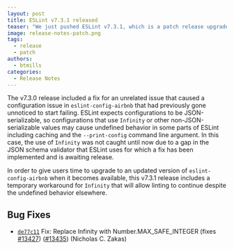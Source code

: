 ```yaml
---
layout: post
title: ESLint v7.3.1 released
teaser: "We just pushed ESLint v7.3.1, which is a patch release upgrade of ESLint. This release fixes several bugs found in the previous release."
image: release-notes-patch.png
tags:
  - release
  - patch
authors:
  - btmills
categories:
  - Release Notes
---
```


The v7.3.0 release included a fix for an unrelated issue that caused a configuration issue in `eslint-config-airbnb` that had previously gone unnoticed to start failing. ESLint expects configurations to be JSON-serializable, so configurations that use `Infinity` or other non-JSON-serializable values may cause undefined behavior in some parts of ESLint including caching and the `--print-config` command line argument. In this case, the use of `Infinity` was not caught until now due to a gap in the JSON schema validator that ESLint uses for which a fix has been implemented and is awaiting release.

In order to give users time to upgrade to an updated version of `eslint-config-airbnb` when it becomes available, this v7.3.1 release includes a temporary workaround for `Infinity` that will allow linting to continue despite the undefined behavior elsewhere.

## Bug Fixes

* [`de77c11`](https://github.com/eslint/eslint/commit/de77c11e7515f2097ff355ddc0d7b6db9c83c892) Fix: Replace Infinity with Number.MAX_SAFE_INTEGER (fixes [#13427](https://github.com/eslint/eslint/issues/13427)) ([#13435](https://github.com/eslint/eslint/issues/13435)) (Nicholas C. Zakas)
